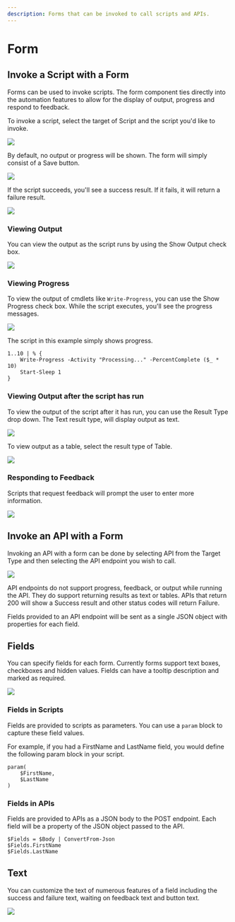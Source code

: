 ```yaml
---
description: Forms that can be invoked to call scripts and APIs.
---
```


# Form

## Invoke a Script with a Form

Forms can be used to invoke scripts. The form component ties directly into the automation features to allow for the display of output, progress and respond to feedback. 

To invoke a script, select the target of Script and the script you'd like to invoke. 

![](../../.gitbook/assets/image%20%28252%29.png)

By default, no output or progress will be shown. The form will simply consist of a Save button. 

![](../../.gitbook/assets/image%20%28234%29.png)

If the script succeeds, you'll see a success result. If it fails, it will return a failure result. 

![](../../.gitbook/assets/image%20%28251%29.png)

### Viewing Output

You can view the output as the script runs by using the Show Output check box. 

![](../../.gitbook/assets/image%20%28248%29.png)

### Viewing Progress

To view the output of cmdlets like `Write-Progress`, you can use the Show Progress check box. While the script executes, you'll see the progress messages. 

![](../../.gitbook/assets/image%20%28254%29.png)

The script in this example simply shows progress. 

```text
1..10 | % { 
    Write-Progress -Activity "Processing..." -PercentComplete ($_ * 10)
    Start-Sleep 1
}
```

### Viewing Output after the script has run

To view the output of the script after it has run, you can use the Result Type drop down. The Text result type, will display output as text. 

![](../../.gitbook/assets/image%20%28246%29.png)

To view output as a table, select the result type of Table.

![](../../.gitbook/assets/image%20%28239%29.png)

### Responding to Feedback

Scripts that request feedback will prompt the user to enter more information. 

![](../../.gitbook/assets/image%20%28235%29.png)



## Invoke an API with a Form

Invoking an API with a form can be done by selecting API from the Target Type and then selecting the API endpoint you wish to call. 

![](../../.gitbook/assets/image%20%28259%29.png)

API endpoints do not support progress, feedback, or output while running the API. They do support returning results as text or tables. APIs that return 200 will show a Success result and other status codes will return Failure. 

Fields provided to an API endpoint will be sent as a single JSON object with properties for each field. 

## Fields 

You can specify fields for each form. Currently forms support text boxes, checkboxes and hidden values. Fields can have a tooltip description and marked as required. 

![](../../.gitbook/assets/image%20%28273%29.png)

### Fields in Scripts

Fields are provided to scripts as parameters. You can use a `param` block to capture these field values. 

For example, if you had a FirstName and LastName field, you would define the following param block in your script. 

```text
param(
    $FirstName,
    $LastName
)
```

### Fields in APIs

Fields are provided to APIs as a JSON body to the POST endpoint. Each field will be a property of the JSON object passed to the API. 

```text
$Fields = $Body | ConvertFrom-Json
$Fields.FirstName
$Fields.LastName
```

## Text

You can customize the text of numerous features of a field including the success and failure text, waiting on feedback text and button text. 

![](../../.gitbook/assets/image%20%28265%29.png)

